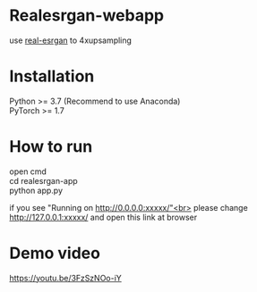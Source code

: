 # Realesrgan-webapp
use <a href="https://github.com/xinntao/Real-ESRGAN">real-esrgan</a> to 4xupsampling

# Installation
Python >= 3.7 (Recommend to use Anaconda)<br>
PyTorch >= 1.7

#  How to run
open cmd<br>
cd realesrgan-app<br>
python app.py

if you see "Running on http://0.0.0.0:xxxxx/"<br>
please change http://127.0.0.1:xxxxx/ and open this link at browser

# Demo video

https://youtu.be/3FzSzNOo-iY

